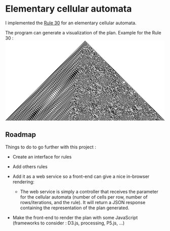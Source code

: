 # Elementary cellular automata

I implemented the [Rule 30](https://en.wikipedia.org/wiki/Rule_30) for an elementary cellular automata.

The program can generate a visualization of the plan. Example for the Rule 30 :   
![Illustration Rule 30](rule30.bmp)

## Roadmap
Things to do to go further with this project :
- Create an interface for rules 
- Add others rules

- Add it as a web service so a front-end can give a nice in-browser rendering: 
    - The web service is simply a controller that receives the parameter for the cellular automata (number of cells per row, number of rows/iterations, and the rule). It will return a JSON response containing the representation of the plan generated.

- Make the front-end to render the plan with some JavaScript (frameworks to consider : D3.js, processing, P5.js, ...)